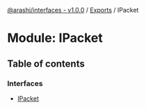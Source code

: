 [@arashi/interfaces - v1.0.0](../README.md) / [Exports](../modules.md) / IPacket

# Module: IPacket

## Table of contents

### Interfaces

- [IPacket](../interfaces/IPacket.IPacket-1.md)
